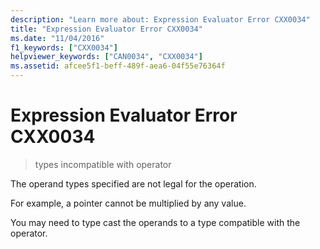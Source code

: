 ```yaml
---
description: "Learn more about: Expression Evaluator Error CXX0034"
title: "Expression Evaluator Error CXX0034"
ms.date: "11/04/2016"
f1_keywords: ["CXX0034"]
helpviewer_keywords: ["CAN0034", "CXX0034"]
ms.assetid: afcee5f1-beff-489f-aea6-04f55e76364f
---
```

# Expression Evaluator Error CXX0034

> types incompatible with operator

The operand types specified are not legal for the operation.

For example, a pointer cannot be multiplied by any value.

You may need to type cast the operands to a type compatible with the operator.
